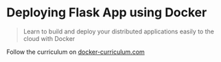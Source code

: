 Deploying Flask App using Docker
===

> Learn to build and deploy your distributed applications easily to the cloud with Docker

Follow the curriculum on [docker-curriculum.com](https://docker-curriculum.com/)
